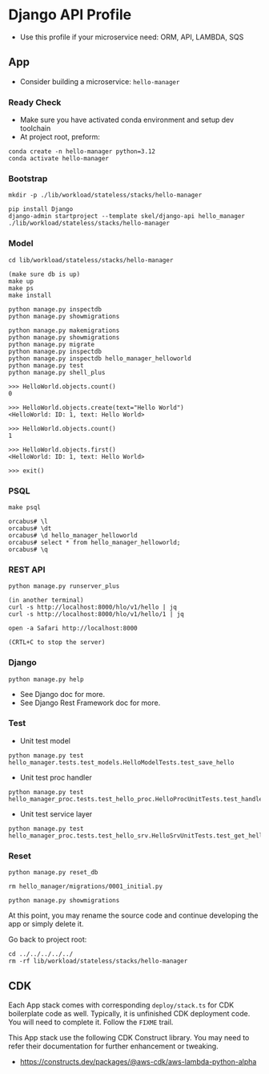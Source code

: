 # Django API Profile

- Use this profile if your microservice need: ORM, API, LAMBDA, SQS

## App

- Consider building a microservice: `hello-manager`

### Ready Check

- Make sure you have activated conda environment and setup dev toolchain
- At project root, preform:
```
conda create -n hello-manager python=3.12
conda activate hello-manager
```

### Bootstrap

```
mkdir -p ./lib/workload/stateless/stacks/hello-manager

pip install Django
django-admin startproject --template skel/django-api hello_manager ./lib/workload/stateless/stacks/hello-manager
```

### Model

```
cd lib/workload/stateless/stacks/hello-manager

(make sure db is up)
make up
make ps
make install

python manage.py inspectdb
python manage.py showmigrations

python manage.py makemigrations
python manage.py showmigrations
python manage.py migrate
python manage.py inspectdb
python manage.py inspectdb hello_manager_helloworld
python manage.py test
python manage.py shell_plus

>>> HelloWorld.objects.count()
0

>>> HelloWorld.objects.create(text="Hello World")
<HelloWorld: ID: 1, text: Hello World>

>>> HelloWorld.objects.count()
1

>>> HelloWorld.objects.first()
<HelloWorld: ID: 1, text: Hello World>

>>> exit()
```

### PSQL

```
make psql

orcabus# \l
orcabus# \dt
orcabus# \d hello_manager_helloworld
orcabus# select * from hello_manager_helloworld;
orcabus# \q
```

### REST API

```
python manage.py runserver_plus

(in another terminal)
curl -s http://localhost:8000/hlo/v1/hello | jq
curl -s http://localhost:8000/hlo/v1/hello/1 | jq

open -a Safari http://localhost:8000

(CRTL+C to stop the server)
```

### Django

```
python manage.py help
```

- See Django doc for more.
- See Django Rest Framework doc for more.

### Test

- Unit test model
```
python manage.py test hello_manager.tests.test_models.HelloModelTests.test_save_hello
```

- Unit test proc handler
```
python manage.py test hello_manager_proc.tests.test_hello_proc.HelloProcUnitTests.test_handler
```

- Unit test service layer
```
python manage.py test hello_manager_proc.tests.test_hello_srv.HelloSrvUnitTests.test_get_hello_from_db
```

### Reset
```
python manage.py reset_db

rm hello_manager/migrations/0001_initial.py

python manage.py showmigrations
```

At this point, you may rename the source code and continue developing the app or simply delete it.

Go back to project root:
```
cd ../../../../../
rm -rf lib/workload/stateless/stacks/hello-manager
```

## CDK

Each App stack comes with corresponding `deploy/stack.ts` for CDK boilerplate code as well.
Typically, it is unfinished CDK deployment code. You will need to complete it.
Follow the `FIXME` trail.

This App stack use the following CDK Construct library. You may need to refer their documentation for further enhancement or tweaking.

- https://constructs.dev/packages/@aws-cdk/aws-lambda-python-alpha
